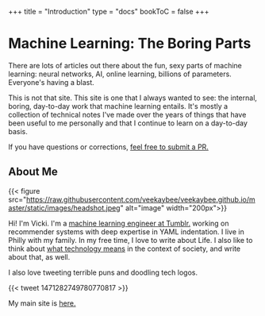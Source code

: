 +++
title = "Introduction"
type = "docs"
bookToC = false
+++

# Machine Learning: The Boring Parts

There are lots of articles out there about the fun, sexy parts of machine learning: neural networks, AI, online learning, billions of parameters. Everyone's having a blast. 

This is not that site. This site is one that I always wanted to see: the internal, boring, day-to-day work that machine learning entails. It's mostly a collection of technical notes I've made over the years of things that have been useful to me personally and that I continue to learn on a day-to-day basis. 

If you have questions or corrections, [feel free to submit a PR.](https://github.com/veekaybee/boringml) 

## About Me

{{< figure src="https://raw.githubusercontent.com/veekaybee/veekaybee.github.io/master/static/images/headshot.jpeg" alt="image" width="200px">}}


Hi! I'm Vicki. I'm a [machine learning engineer at Tumblr.](https://applyingml.com/mentors/vicki-boykis/) working on recommender systems with deep expertise in YAML indentation.  I live in Philly with my family. In my free time, I love to write about Life. I also like to think about [what technology means](https://vicki.substack.com/) in the context of society, and write about that, as well. 

I also love tweeting terrible puns and doodling tech logos. 

{{< tweet 1471282749780770817 >}}

My main site is [here.](https://vickiboykis.com) 

